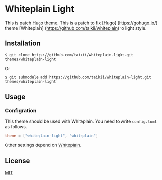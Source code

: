 # Whiteplain Light

This is patch [Hugo](https://gohugo.io/) theme.
This is a patch to fix [Hugo] (https://gohugo.io/) theme [Whiteplain] (https://github.com/taikii/whiteplain) to light style.

## Installation

```
$ git clone https://github.com/taikii/whiteplain-light.git themes/whiteplain-light
```
Or
```
$ git submodule add https://github.com/taikii/whiteplain-light.git themes/whiteplain-light
```

## Usage

### Configration

This theme should be used with Whiteplain. You need to write `config.toml` as follows.

```toml
theme = ["whiteplain-light", "whiteplain"]
```

Other settings depend on [Whiteplain](https://github.com/taikii/whiteplain).

## License
[MIT](LICENSE)
